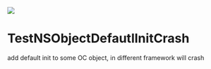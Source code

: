 <a href="https://github.com/yansaid/TestNSObjectDefautlInitCrash/actions?query=workflow%3Abuild"><img src="https://github.com/yansaid/TestNSObjectDefautlInitCrash/workflows/swift/badge.svg?branch=main"></a>
# TestNSObjectDefautlInitCrash
add default init to some OC object, in different framework will crash
